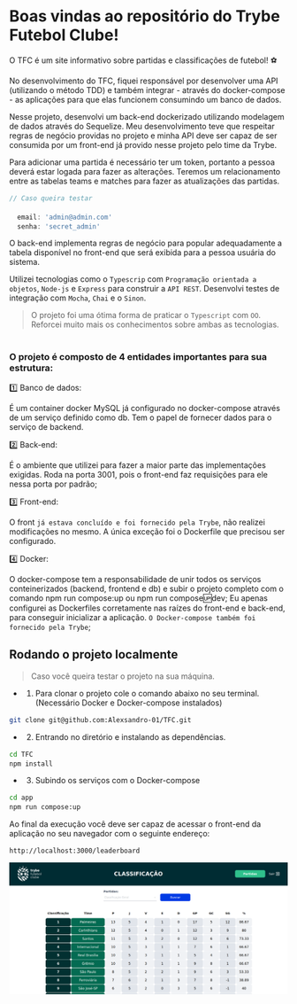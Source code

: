 # Boas vindas ao repositório do Trybe Futebol Clube!
O TFC é um site informativo sobre partidas e classificações de futebol! ⚽️

No desenvolvimento do TFC, fiquei responsável por desenvolver uma API (utilizando o método TDD) e também integrar - através do docker-compose - as aplicações para que elas funcionem consumindo um banco de dados.

Nesse projeto, desenvolvi um back-end dockerizado utilizando modelagem de dados através do Sequelize. Meu desenvolvimento teve que respeitar regras de negócio providas no projeto e minha API deve ser capaz de ser consumida por um front-end já provido nesse projeto pelo time da Trybe.

Para adicionar uma partida é necessário ter um token, portanto a pessoa deverá estar logada para fazer as alterações. Teremos um relacionamento entre as tabelas teams e matches para fazer as atualizações das partidas.

```javascript
// Caso queira testar

  email: 'admin@admin.com'
  senha: 'secret_admin'
```

O back-end implementa regras de negócio para popular adequadamente a tabela disponível no front-end que será exibida para a pessoa usuária do sistema.

Utilizei tecnologias como o `Typescrip` com `Programação orientada a objetos`, `Node-js` e `Express` para construir a `API REST`. Desenvolvi testes de integração com `Mocha`, `Chai` e o `Sinon`.

> O projeto foi uma ótima forma de praticar o `Typescript` com `OO`. Reforcei muito mais os conhecimentos sobre ambas as tecnologias.
#

### O projeto é composto de 4 entidades importantes para sua estrutura:

1️⃣ Banco de dados:

É um container docker MySQL já configurado no docker-compose através de um serviço definido como db.
Tem o papel de fornecer dados para o serviço de backend.

2️⃣ Back-end:

É o ambiente que utilizei para fazer a maior parte das implementações exigidas.
Roda na porta 3001, pois o front-end faz requisições para ele nessa porta por padrão;

3️⃣ Front-end:

O front `já estava concluído e foi fornecido pela Trybe`, não realizei modificações no mesmo. A única exceção foi o  Dockerfile que precisou ser configurado.

4️⃣ Docker:

O docker-compose tem a responsabilidade de unir todos os serviços conteinerizados (backend, frontend e db) e subir o projeto completo com o comando npm run compose:up ou npm run compose:up:dev;
Eu apenas configurei as Dockerfiles corretamente nas raízes do front-end e back-end, para conseguir inicializar a aplicação. `O Docker-compose também foi fornecido pela Trybe`;

## Rodando o projeto localmente

> Caso você queira testar o projeto na sua máquina.

- 1. Para clonar o projeto cole o comando abaixo no seu terminal. (Necessário Docker e Docker-compose instalados)

```bash
git clone git@github.com:Alexsandro-01/TFC.git
```

- 2. Entrando no diretório e instalando as dependências.

```bash
cd TFC
npm install
```
- 3. Subindo os serviços com o Docker-compose

```bash
cd app
npm run compose:up
```
Ao final da execução você deve ser capaz de acessar o front-end da aplicação no seu navegador com o seguinte endereço:

```
http://localhost:3000/leaderboard
```

<img src="./media/front-example.png" />